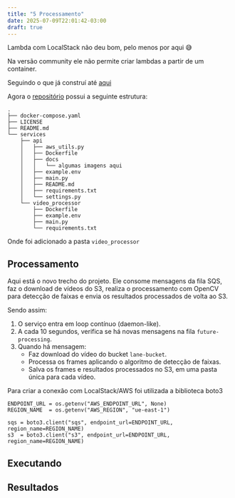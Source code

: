 ```yaml
---
title: "5 Processamento"
date: 2025-07-09T22:01:42-03:00
draft: true
---
```


Lambda com LocalStack não deu bom, pelo menos por aqui 😅

Na versão community ele não permite criar lambdas a partir de um container.

Seguindo o que já construí até [aqui](https://lucaslimafernandes.github.io/aprendendo-aws/posts/3-criando-uma-api-upload-s3-sqs/)

Agora o [repositório](https://github.com/lucaslimafernandes/aws-lane-detection) possui a seguinte estrutura:

```plaintext
.
├── docker-compose.yaml
├── LICENSE
├── README.md
└── services
    ├── api
    │   ├── aws_utils.py
    │   ├── Dockerfile
    │   ├── docs
    │   │   └── algumas imagens aqui
    │   ├── example.env
    │   ├── main.py
    │   ├── README.md
    │   ├── requirements.txt
    │   └── settings.py
    └── video_processor
        ├── Dockerfile
        ├── example.env
        ├── main.py
        └── requirements.txt
```

Onde foi adicionado a pasta `video_processor` 

## Processamento

Aqui está o novo trecho do projeto. Ele consome mensagens da fila SQS, faz o download de vídeos do S3, realiza o processamento com OpenCV para detecção de faixas e envia os resultados processados de volta ao S3.

Sendo assim:

1. O serviço entra em loop contínuo (daemon-like).
2. A cada 10 segundos, verifica se há novas mensagens na fila `future-processing`.
3. Quando há mensagem:
   - Faz download do vídeo do bucket `lane-bucket`.
   - Processa os frames aplicando o algoritmo de detecção de faixas.
   - Salva os frames e resultados processados no S3, em uma pasta única para cada vídeo.

Para criar a conexão com LocalStack/AWS foi utilizada a biblioteca boto3

```python3
ENDPOINT_URL = os.getenv("AWS_ENDPOINT_URL", None)
REGION_NAME  = os.getenv("AWS_REGION", "ue-east-1")

sqs = boto3.client("sqs", endpoint_url=ENDPOINT_URL, region_name=REGION_NAME)
s3  = boto3.client("s3", endpoint_url=ENDPOINT_URL, region_name=REGION_NAME)
```

## Executando


## Resultados




